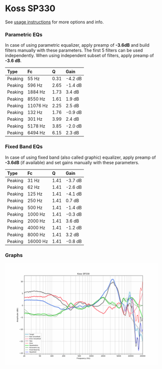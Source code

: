 # Koss SP330
See [usage instructions](https://github.com/jaakkopasanen/AutoEq#usage) for more options and info.

### Parametric EQs
In case of using parametric equalizer, apply preamp of **-3.6dB** and build filters manually
with these parameters. The first 5 filters can be used independently.
When using independent subset of filters, apply preamp of **-3.6 dB**.

| Type    | Fc       |    Q | Gain    |
|:--------|:---------|:-----|:--------|
| Peaking | 55 Hz    | 0.31 | -4.2 dB |
| Peaking | 596 Hz   | 2.65 | -1.4 dB |
| Peaking | 1884 Hz  | 1.73 | 3.4 dB  |
| Peaking | 8550 Hz  | 1.61 | 1.9 dB  |
| Peaking | 11076 Hz | 2.25 | 2.5 dB  |
| Peaking | 132 Hz   | 1.76 | -0.9 dB |
| Peaking | 301 Hz   | 3.99 | 2.4 dB  |
| Peaking | 5178 Hz  | 3.85 | -2.0 dB |
| Peaking | 6494 Hz  | 6.15 | 2.3 dB  |

### Fixed Band EQs
In case of using fixed band (also called graphic) equalizer, apply preamp of **-3.6dB**
(if available) and set gains manually with these parameters.

| Type    | Fc       |    Q | Gain    |
|:--------|:---------|:-----|:--------|
| Peaking | 31 Hz    | 1.41 | -3.7 dB |
| Peaking | 62 Hz    | 1.41 | -2.6 dB |
| Peaking | 125 Hz   | 1.41 | -4.1 dB |
| Peaking | 250 Hz   | 1.41 | 0.7 dB  |
| Peaking | 500 Hz   | 1.41 | -1.4 dB |
| Peaking | 1000 Hz  | 1.41 | -0.3 dB |
| Peaking | 2000 Hz  | 1.41 | 3.6 dB  |
| Peaking | 4000 Hz  | 1.41 | -1.2 dB |
| Peaking | 8000 Hz  | 1.41 | 3.2 dB  |
| Peaking | 16000 Hz | 1.41 | -0.8 dB |

### Graphs
![](./Koss%20SP330.png)